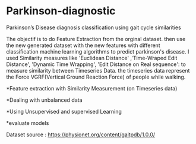 # Parkinson-diagnostic

Parkinson’s Disease diagnosis classification using gait cycle similarities

The objectif is to do Feature Extraction from the orginal dataset. then use the new generated dataset with the new features with different classification machine learning algorithms to predict parkinson's disease. I used Similarity measures like 'Euclidean Distance' ,'Time-Wraped Edit Distance', 'Dynamic Time Wrapping', 'Edit Distance on Real sequence': to measure similarity between Timeseries Data. the timeseries data represent the Force VGRF(Vertical Ground Reaction Force) of people while walking.


*Feature extraction with Similarity Measurement (on Timeseries data)

*Dealing with unbalanced data

*Using Unsupervised and supervised Learning 

*evaluate models 


Dataset source : https://physionet.org/content/gaitpdb/1.0.0/ 

